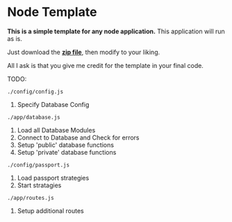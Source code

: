 Node Template
=======

**This is a simple template for any node application.**
This application will run as is.

Just download the **[zip file](https://github.com/alexbbt/node-template/archive/master.zip)**, then modify to your liking.

All I ask is that you give me credit for the template in your final code.

TODO:

`./config/config.js`

1. Specify Database Config 

`./app/database.js`

1. Load all Database Modules 
2. Connect to Database and Check for errors 
3. Setup 'public' database functions 
4. Setup 'private' database functions 

`./config/passport.js`

1. Load passport strategies 
2. Start stratagies

`./app/routes.js`

1. Setup additional routes 